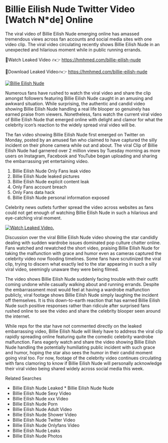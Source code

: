 ﻿# Billie Eilish Nude Twitter Video [Watch N*de] Online

The viral video of ﻿Billie Eilish Nude emerging online has amassed tremendous views across fan accounts and social media sites with one video clip. The viral video circulating recently shows ﻿Billie Eilish Nude in an unexpected and hilarious moment while in public running errands. 

🔴Watch Leaked Video 🔥👉  https://hmhmed.com/billie-eilish-nude 

🔴Download Leaked Video🔥👉  https://hmhmed.com/billie-eilish-nude 

[![Billie Eilish Nude](https://i.imgur.com/dJHk4Zq.gif)](https://hmhmed.com/billie-eilish-nude)

Numerous fans have rushed to watch the viral video and share the clip amongst followers featuring ﻿Billie Eilish Nude caught in an amusing and awkward situation. While surprising, the authentic and candid video showing ﻿Billie Eilish Nude handling a real life blooper so genuinely has earned praise from viewers. Nonetheless, fans watch the current viral video of ﻿Billie Eilish Nude that emerged online with delight and clamor for what the celebrity icon’s reaction to the widely spread viral video will be.

The fan video showing ﻿Billie Eilish Nude first emerged on Twitter on Monday, posted by an amused fan who claimed to have captured the silly incident on their phone camera while out and about. The viral Clip of ﻿Billie Eilish Nude had garnered over 2 million views by Tuesday morning as more users on Instagram, Facebook and YouTube began uploading and sharing the embarrassing yet entertaining video. 

1. ﻿Billie Eilish Nude Only Fans leak video
2. ﻿Billie Eilish Nude leaked pictures
3. ﻿Billie Eilish Nude explicit content leak
4. Only Fans account breach
5. Only Fans data hack
6. ﻿Billie Eilish Nude personal information exposed

Celebrity news outlets further spread the video across websites as fans could not get enough of watching ﻿Billie Eilish Nude in such a hilarious and eye-catching viral moment. 

[![Watch Leaked Video.](https://miro.medium.com/v2/resize:fit:828/format:webp/1*cilzJN44JGOrTw9NJCrNHA.gif "Watch Leaked Video")](https://hmhmed.com/billie-eilish-nude)

Discussion over the viral ﻿Billie Eilish Nude video showing the star candidly dealing with sudden wardrobe issues dominated pop culture chatter online. Fans watched and rewatched the short video, praising ﻿Billie Eilish Nude for taking the malfunction with grace and humor even as cameras captured the celebrity video now flooding timelines. Some fans have scrutinized the viral clip, trying to discern what exactly led to the star appearing in such a silly viral video, seemingly unaware they were being filmed.

The video shows ﻿Billie Eilish Nude suddenly facing trouble with their outfit coming undone while casually walking about and running errands. Despite the embarrassment most would feel at having a wardrobe malfunction publicly, viral footage shows ﻿Billie Eilish Nude simply laughing the incident off themselves. It is this down-to-earth reaction that has earned ﻿Billie Eilish Nude such positive responses rather than ridicule after surprised fans rushed online to see the video and share the celebrity blooper seen around the internet.  

While reps for the star have not commented directly on the leaked embarrassing video, ﻿Billie Eilish Nude will likely have to address the viral clip rapidly spreading online featuring quite the comedic celebrity wardrobe malfunction. Fans eagerly watch and share the video showing ﻿Billie Eilish Nude handling the potentially humiliating public incident with such grace and humor, hoping the star also sees the humor in their candid moment going viral too. For now, footage of the celebrity video continues circulating with fans clamoring to know if ﻿Billie Eilish Nude will personally acknowledge their viral video being shared widely across social media this week.

Related Searches
* ﻿Billie Eilish Nude Leaked
﻿* Billie Eilish Nude Nude
* ﻿Billie Eilish Nude Sexy Video
* ﻿Billie Eilish Nude xxx Video
* ﻿Billie Eilish Nude Porn
* ﻿Billie Eilish Nude Adult Video
* ﻿Billie Eilish Nude Shower Video
* ﻿Billie Eilish Nude Twitter Video
* ﻿Billie Eilish Nude Onlyfans Video
* ﻿Billie Eilish Nude Leaks
* ﻿Billie Eilish Nude Photos